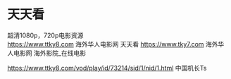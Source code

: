 # 天天看
超清1080p，720p电影资源   
https://www.ttky8.com 海外华人电影网 天天看
https://www.tky7.com  海外华人电影网 海外影院_在线电影

https://www.ttky8.com/vod/play/id/73214/sid/1/nid/1.html 中国机长Ts
